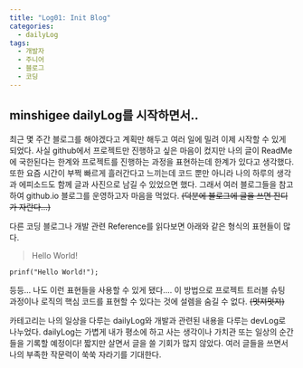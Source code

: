 ```yaml
---
title: "Log01: Init Blog"
categories:
  - dailyLog
tags:
  - 개발자
  - 주니어
  - 블로그
  - 코딩
---
```

## minshigee dailyLog를 시작하면서..

최근 몇 주간 블로그를 해야겠다고 계획만 해두고 여러 일에 밀려 이제 시작할 수 있게 되었다. 사실 github에서 프로젝트만 진행하고 싶은 마음이 컸지만 나의 글이 ReadMe에 국한된다는 한계와 프로젝트를 진행하는 과정을 표현하는데 한계가 있다고 생각했다. 또한 요즘 시간이 부쩍 빠르게 흘러간다고 느끼는데 코드 뿐만 아니라 나의 하루의 생각과 에피소드도 함께 글과 사진으로 남길 수 있었으면 했다. 그래서 여러 블로그들을 참고하여 github.io 블로그를 운영하고자 마음을 먹었다.  ~~(덕분에 블로그에 글을 쓰면 잔디가 자란다...)~~

 다른 코딩 블로그나 개발 관련 Reference를 읽다보면 아래와 같은 형식의 표현들이 많다.

> Hello World!

    prinf("Hello World!");
등등... 나도 이런 표현들을 사용할 수 있게 됐다.... 이 방법으로 프로젝트 트러블 슈팅 과정이나 로직의 핵심 코드를 표현할 수 있다는 것에 설렘을 숨길 수 없다. ~~(멋져멋져)~~

카테고리는 나의 일상을 다루는 dailyLog와 개발과 관련된 내용을 다루는 devLog로 나누었다. dailyLog는 가볍게 내가 평소에 하고 사는 생각이나 가치관 또는 일상의 순간들을 기록할 예정이다! 짧지만 살면서 글을 쓸 기회가 많지 않았다. 여러 글들을 쓰면서 나의 부족한 작문력이 쑥쑥 자라기를 기대한다.